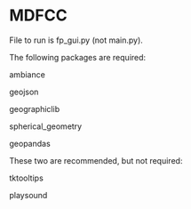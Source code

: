 # MDFCC
File to run is fp_gui.py (not main.py).

The following packages are required:

  ambiance

  geojson

  geographiclib

  spherical_geometry

  geopandas

These two are recommended, but not required: 

  tktooltips 

  playsound
